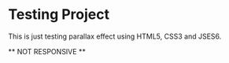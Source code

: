 
# Testing Project

This is just testing parallax effect using HTML5, CSS3 and JSES6.

** NOT RESPONSIVE **


